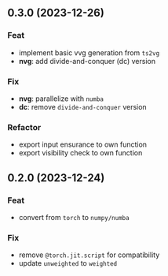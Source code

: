 ## 0.3.0 (2023-12-26)

### Feat

- implement basic vvg generation from `ts2vg`
- **nvg**: add divide-and-conquer (dc) version

### Fix

- **nvg**: parallelize with `numba`
- **dc**: remove `divide-and-conquer` version

### Refactor

- export input ensurance to own function
- export visibility check to own function

## 0.2.0 (2023-12-24)

### Feat

- convert from `torch` to `numpy/numba`

### Fix

- remove `@torch.jit.script` for compatibility
- update `unweighted` to `weighted`
